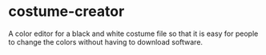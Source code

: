 # costume-creator
A color editor for a black and white costume file so that it is easy for people to change the colors without having to download software.
